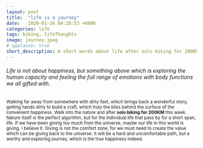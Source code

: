 ```yaml
---
layout: post
title:  "life is a journey"
date:   2020-01-26 04:28:53 +0800
categories: life
tags: biking, lifeThoughts
image: journey.jpeg
# applause: true
short_description: A short words about life after solo biking for 200KM.
--- 
```


<div >
    <h6>
    Life is not about happiness, but something above which is exploring the human capacity and feeling the full range of emotions with body functions we all gifted with.</h6>
    <p>
        <small>Walking far away from somewhere with dirty feet, which brings back a wonderful story, getting hands dirty to build a craft, which truly the bliss behind the surface of the convenient happiness. Walk into the nature and after <strong>solo biking for 200KM</strong> this week. Nature itself is the perfect algorithm, but for the individual life that pass by for a short span, life. If we have been giving too much from the universe, maybe our life in this world is giving. I believe it. Giving is not the comfort zone, for we must need to create the value which can be giving back to the universe. It will be a hard and uncomfortable path, but a worthy and exploring journey, which is the true happiness indeed.</small>
    </p>
</div>